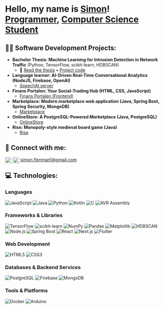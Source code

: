 <h1>Hello, my name is <a href="https://www.linkedin.com/in/simon-flenman-97b919308/">Simon</a>! <br/><a href="https://github.com/simonflenman">Programmer</a>, <a href="https://www.linkedin.com/in/simon-flenman-97b919308/">Computer Science Student</a></h1>

<h2>👨‍💻 Software Development Projects:</h2>

- <b>Bachelor Thesis: Machine Learning for Intrusion Detection in Network Traffic</b> (Python, TensorFlow, scikit-learn, HDBSCAN)  
  - 📄&nbsp;<a href="">Read the thesis</a> • <a href="https://github.com/simonflenman/intrusion-detection-thesis">Project code</a>
- <b>Language learner: AI-Driven Real-Time Conversational Analytics (NodeJS, Firebase, OpenAI)</b>  
  - <a href="https://github.com/marcuslarsson92/SpeechAI_Server">SpeechAI server</a>
- <b>Finans Portalen: Your Social-Trading Hub (HTML, CSS, JavaScript)</b>  
  - <a href="https://github.com/marcuslarsson92/FP_First">Finans Portalen (Frontend)</a>
- <b>Marketplace: Modern marketplace web application (Java, Spring Boot, Spring Security, MongoDB)</b>  
  - <a href="https://github.com/Just4rthur/MarketPlace/tree/main">Marketplace</a>
- <b>OnlineStore: A PostgreSQL-Powered Marketplace (Java, PostgreSQL)</b>  
  - <a href="https://github.com/marcuslarsson92/OnlineStore">OnlineStore</a>
- <b>Rise: Monopoly-style medieval board game (Java)</b>  
  - <a href="https://github.com/Villie99/Rise-Project">Rise</a>

<h2> 🤳 Connect with me:</h2>

[<img align="left" alt="LinkedIn" width="22px" src="https://cdn.jsdelivr.net/npm/simple-icons@v3/icons/linkedin.svg" />][linkedin]
[<img align="left" alt="Instagram" width="22px" src="https://cdn.jsdelivr.net/npm/simple-icons@v3/icons/instagram.svg" />][instagram]
simon.flenman1@gmail.com

[linkedin]: https://www.linkedin.com/in/simon-flenman-97b919308/
[instagram]: https://www.instagram.com/simonflenman/

<h2> 💻 Technologies:</h2>

### **Languages**
![JavaScript](https://img.shields.io/badge/JAVASCRIPT-F7DF1E?style=for-the-badge&logo=javascript&logoColor=black)
![Java](https://img.shields.io/badge/JAVA-007396?style=for-the-badge&logo=java&logoColor=white)
![Python](https://img.shields.io/badge/PYTHON-3776AB?style=for-the-badge&logo=python&logoColor=white)
![Kotlin](https://img.shields.io/badge/KOTLIN-0095D5?style=for-the-badge&logo=kotlin&logoColor=white)
![C](https://img.shields.io/badge/C-A8B9CC?style=for-the-badge&logo=c&logoColor=white)
![AVR Assembly](https://img.shields.io/badge/AVR%20ASSEMBLY-FF5733?style=for-the-badge)

### **Frameworks & Libraries**
![TensorFlow](https://img.shields.io/badge/TENSORFLOW-FF6F00?style=for-the-badge&logo=tensorflow&logoColor=white)
![scikit-learn](https://img.shields.io/badge/SKLEARN-F7931E?style=for-the-badge&logo=scikit-learn&logoColor=white)
![NumPy](https://img.shields.io/badge/NUMPY-013243?style=for-the-badge&logo=numpy&logoColor=white)
![Pandas](https://img.shields.io/badge/PANDAS-150458?style=for-the-badge&logo=pandas&logoColor=white)
![Matplotlib](https://img.shields.io/badge/MATPLOTLIB-11557C?style=for-the-badge&logo=matplotlib&logoColor=white)
![HDBSCAN](https://img.shields.io/badge/HDBSCAN-0B4F6C?style=for-the-badge&logo=data:image/svg+xml;base64,PHN2ZyB3aWR0aD0iMzEiIGhlaWdodD0iMzEiIHhtbG5zPSJodHRwOi8vd3d3LnczLm9yZy8yMDAwL3N2ZyIvPg==)
![Node.js](https://img.shields.io/badge/NODE.JS-339933?style=for-the-badge&logo=node.js&logoColor=white)
![Spring Boot](https://img.shields.io/badge/SPRING%20BOOT-6DB33F?style=for-the-badge&logo=spring-boot&logoColor=white)
![React](https://img.shields.io/badge/REACT-20232A?style=for-the-badge&logo=react&logoColor=61DAFB)
![Next.js](https://img.shields.io/badge/NEXT.JS-000000?style=for-the-badge&logo=next.js&logoColor=white)
![Flutter](https://img.shields.io/badge/FLUTTER-02569B?style=for-the-badge&logo=flutter&logoColor=white)

### **Web Development**
![HTML5](https://img.shields.io/badge/HTML5-E34F26?style=for-the-badge&logo=html5&logoColor=white)
![CSS3](https://img.shields.io/badge/CSS3-1572B6?style=for-the-badge&logo=css3&logoColor=white)

### **Databases & Backend Services**
![PostgreSQL](https://img.shields.io/badge/POSTGRESQL-316192?style=for-the-badge&logo=postgresql&logoColor=white)
![Firebase](https://img.shields.io/badge/FIREBASE-FFCA28?style=for-the-badge&logo=firebase&logoColor=black)
![MongoDB](https://img.shields.io/badge/MONGODB-47A248?style=for-the-badge&logo=mongodb&logoColor=white)

### **Tools & Platforms**
![Docker](https://img.shields.io/badge/DOCKER-2496ED?style=for-the-badge&logo=docker&logoColor=white)
![Arduino](https://img.shields.io/badge/ARDUINO-00979D?style=for-the-badge&logo=arduino&logoColor=white)

